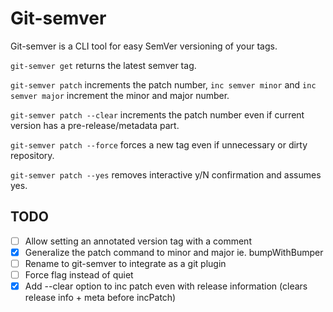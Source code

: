# Git-semver

Git-semver is a CLI tool for easy SemVer versioning of your tags.

`git-semver get` returns the latest semver tag.

`git-semver patch` increments the patch number, `inc semver minor` and `inc semver major` increment the minor and major number.

`git-semver patch --clear` increments the patch number even if current version has a pre-release/metadata part.

`git-semver patch --force` forces a new tag even if unnecessary or dirty repository.

`git-semver patch --yes` removes interactive y/N confirmation and assumes yes.

## TODO

* [ ] Allow setting an annotated version tag with a comment
* [X] Generalize the patch command to minor and major ie. bumpWithBumper
* [ ] Rename to git-semver to integrate as a git plugin
* [ ] Force flag instead of quiet
* [X] Add --clear option to inc patch even with release information (clears release info + meta before incPatch)
